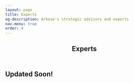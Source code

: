 ```yaml
---
layout: page
title: Experts
og-description: Arkose's strategic advisors and experts
nav-menu: true
order: 4
---
```



<!-- Main -->
<div id="main" class="alt">

<!-- One -->
<section id="one">
	<div class="inner">
		<header class="major">
			<h1>Experts</h1>
		</header>

<!-- Content -->
<h2 id="content">Updated Soon!</h2>
</div>
</section>
</div>
